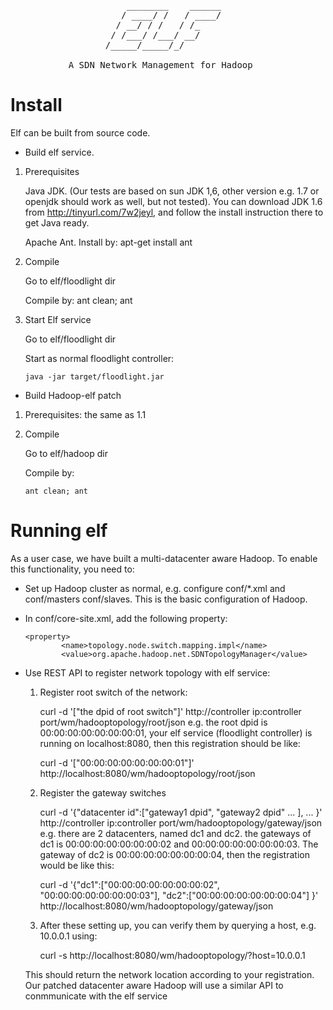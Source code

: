  
<pre>
                      ________    ______
                     / ____/ /   / ____/
                    / __/ / /   / /_    
                   / /___/ /___/ __/    
                  /_____/_____/_/   
                  
           A SDN Network Management for Hadoop
</pre>                    


   Install
===============

Elf can be built from source code. 

* Build elf service.
 
 1. Prerequisites
    
    Java JDK. (Our tests are based on sun JDK 1,6, other version e.g. 1.7 or openjdk should work as well, but not tested). You can download JDK 1.6 from http://tinyurl.com/7w2jeyl, and follow the install instruction there to get Java ready.
    
    Apache Ant. Install by: apt-get install ant

 2. Compile
 
    Go to elf/floodlight dir
 
    Compile by: ant clean; ant

 3. Start Elf service
 
    Go to elf/floodlight dir

    Start as normal floodlight controller: 
    
        java -jar target/floodlight.jar
        
* Build Hadoop-elf patch
 
 1. Prerequisites: the same as 1.1

 2. Compile
 
    Go to elf/hadoop dir

    Compile by:
        
        ant clean; ant
        

  Running elf
===============

As a user case, we have built a multi-datacenter aware Hadoop.
To enable this functionality, you need to:
* Set up Hadoop cluster as normal, e.g. configure conf/*.xml and conf/masters conf/slaves. This is the basic configuration of Hadoop.
* In conf/core-site.xml, add the following property:
 
      <property>
              <name>topology.node.switch.mapping.impl</name>
              <value>org.apache.hadoop.net.SDNTopologyManager</value>
     </property>
 
* Use REST API to register network topology with elf service:
    1. Register root switch of the network: 
  
        curl -d '["the dpid of root switch"]' http://controller ip:controller port/wm/hadooptopology/root/json 
      e.g. the root dpid is 00:00:00:00:00:00:00:01, your elf service (floodlight controller) is running on localhost:8080,
        then this registration should be like: 
 
        curl -d '["00:00:00:00:00:00:00:01"]' http://localhost:8080/wm/hadooptopology/root/json    

    2. Register the gateway switches

        curl -d '{"datacenter id":["gateway1 dpid", "gateway2 dpid" ... ], ... }' http://controller ip:controller port/wm/hadooptopology/gateway/json
     e.g. there are 2 datacenters, named dc1 and dc2. the gateways of dc1 is 00:00:00:00:00:00:00:02 and 00:00:00:00:00:00:00:03. The gateway of dc2 
      is 00:00:00:00:00:00:00:04, then the registration would be like this:

        curl -d '{"dc1":["00:00:00:00:00:00:00:02", "00:00:00:00:00:00:00:03"], "dc2":["00:00:00:00:00:00:00:04"] }' http://localhost:8080/wm/hadooptopology/gateway/json
    3. After these setting up, you can verify them by querying a host, e.g. 10.0.0.1 using: 
 
        curl -s http://localhost:8080/wm/hadooptopology/?host=10.0.0.1
 
     This should return the network location according to your registration. Our patched datacenter aware Hadoop will use a similar API to conmmunicate with the elf service
    
